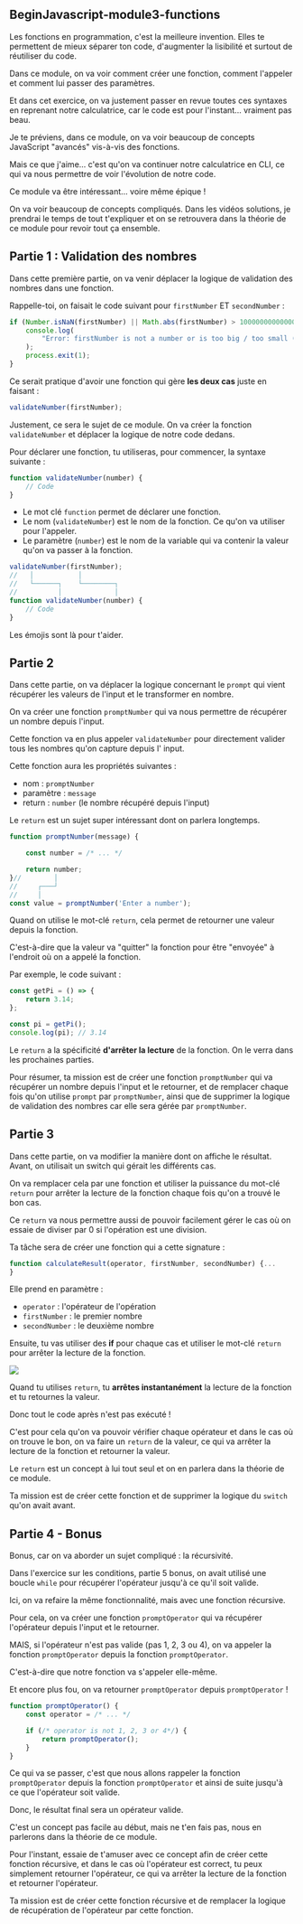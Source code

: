 ## BeginJavascript-module3-functions

Les fonctions en programmation, c'est la meilleure invention. Elles te permettent de mieux séparer ton code, d'augmenter
la lisibilité et surtout de réutiliser du code.

Dans ce module, on va voir comment créer une fonction, comment l'appeler et comment lui passer des paramètres.

Et dans cet exercice, on va justement passer en revue toutes ces syntaxes en reprenant notre calculatrice, car le code
est pour l'instant... vraiment pas beau.

Je te préviens, dans ce module, on va voir beaucoup de concepts JavaScript "avancés" vis-à-vis des fonctions.

Mais ce que j'aime... c'est qu'on va continuer notre calculatrice en CLI, ce qui va nous permettre de voir l'évolution
de notre code.

Ce module va être intéressant... voire même épique !

On va voir beaucoup de concepts compliqués. Dans les vidéos solutions, je prendrai le temps de tout t'expliquer et on se
retrouvera dans la théorie de ce module pour revoir tout ça ensemble.

## Partie 1 : Validation des nombres

Dans cette première partie, on va venir déplacer la logique de validation des nombres dans une fonction.

Rappelle-toi, on faisait le code suivant pour `firstNumber` ET `secondNumber` :

```js
if (Number.isNaN(firstNumber) || Math.abs(firstNumber) > 100000000000000) {
    console.log(
        "Error: firstNumber is not a number or is too big / too small (max: 100000000000000)"
    );
    process.exit(1);
}
```

Ce serait pratique d'avoir une fonction qui gère **les deux cas** juste en faisant :

```js
validateNumber(firstNumber);
```

Justement, ce sera le sujet de ce module. On va créer la fonction `validateNumber` et déplacer la logique de notre code
dedans.

Pour déclarer une fonction, tu utiliseras, pour commencer, la syntaxe suivante :

```js
function validateNumber(number) {
    // Code
}
```

- Le mot clé `function` permet de déclarer une fonction.
- Le nom (`validateNumber`) est le nom de la fonction. Ce qu'on va utiliser pour l'appeler.
- Le paramètre (`number`) est le nom de la variable qui va contenir la valeur qu'on va passer à la fonction.

```js
validateNumber(firstNumber);
//   │           │
//   └──────┐    └────────┐
//          │             │
function validateNumber(number) {
    // Code
}
```

Les émojis sont là pour t'aider.

## Partie 2

Dans cette partie, on va déplacer la logique concernant le `prompt` qui vient récupérer les valeurs de l'input et le
transformer en nombre.

On va créer une fonction `promptNumber` qui va nous permettre de récupérer un nombre depuis l'input.

Cette fonction va en plus appeler `validateNumber` pour directement valider tous les nombres qu'on capture depuis l'
input.

Cette fonction aura les propriétés suivantes :

- nom : `promptNumber`
- paramètre : `message`
- return : `number` (le nombre récupéré depuis l'input)

Le `return` est un sujet super intéressant dont on parlera longtemps.

```js
function promptNumber(message) {

    const number = /* ... */

    return number;
}//        │
//     ┌───┘
//     │
const value = promptNumber('Enter a number');
```

Quand on utilise le mot-clé `return`, cela permet de retourner une valeur depuis la fonction.

C'est-à-dire que la valeur va "quitter" la fonction pour être "envoyée" à l'endroit où on a appelé la fonction.

Par exemple, le code suivant :

```js
const getPi = () => {
    return 3.14;
};

const pi = getPi();
console.log(pi); // 3.14
```

Le `return` a la spécificité **d'arrêter la lecture** de la fonction. On le verra dans les prochaines parties.

Pour résumer, ta mission est de créer une fonction `promptNumber` qui va récupérer un nombre depuis l'input et le
retourner, et de remplacer chaque fois qu'on utilise `prompt` par `promptNumber`, ainsi que de supprimer la logique de
validation des nombres car elle sera gérée par `promptNumber`.

## Partie 3

Dans cette partie, on va modifier la manière dont on affiche le résultat. Avant, on utilisait un switch qui gérait les
différents cas.

On va remplacer cela par une fonction et utiliser la puissance du mot-clé `return` pour arrêter la lecture de la
fonction chaque fois qu'on a trouvé le bon cas.

Ce `return` va nous permettre aussi de pouvoir facilement gérer le cas où on essaie de diviser par 0 si l'opération est
une division.

Ta tâche sera de créer une fonction qui a cette signature :

```js
function calculateResult(operator, firstNumber, secondNumber) {...
}
```

Elle prend en paramètre :

- `operator` : l'opérateur de l'opération
- `firstNumber` : le premier nombre
- `secondNumber` : le deuxième nombre

Ensuite, tu vas utiliser des **if** pour chaque cas et utiliser le mot-clé `return` pour arrêter la lecture de la
fonction.

![](./images/return.png)

Quand tu utilises `return`, tu **arrêtes instantanément** la lecture de la fonction et tu retournes la valeur.

Donc tout le code après n'est pas exécuté !

C'est pour cela qu'on va pouvoir vérifier chaque opérateur et dans le cas où on trouve le bon, on va faire un `return`
de la valeur, ce qui va arrêter la lecture de la fonction et retourner la valeur.

Le `return` est un concept à lui tout seul et on en parlera dans la théorie de ce module.

Ta mission est de créer cette fonction et de supprimer la logique du `switch` qu'on avait avant.

## Partie 4 - Bonus

Bonus, car on va aborder un sujet compliqué : la récursivité.

Dans l'exercice sur les conditions, partie 5 bonus, on avait utilisé une boucle `while` pour récupérer l'opérateur
jusqu'à ce qu'il soit valide.

Ici, on va refaire la même fonctionnalité, mais avec une fonction récursive.

Pour cela, on va créer une fonction `promptOperator` qui va récupérer l'opérateur depuis l'input et le retourner.

MAIS, si l'opérateur n'est pas valide (pas 1, 2, 3 ou 4), on va appeler la fonction `promptOperator` depuis la fonction
`promptOperator`.

C'est-à-dire que notre fonction va s'appeler elle-même.

Et encore plus fou, on va retourner `promptOperator` depuis `promptOperator` !

```js
function promptOperator() {
    const operator = /* ... */

    if (/* operator is not 1, 2, 3 or 4*/) {
        return promptOperator();
    }
}
```

Ce qui va se passer, c'est que nous allons rappeler la fonction `promptOperator` depuis la fonction `promptOperator` et
ainsi de suite jusqu'à ce que l'opérateur soit valide.

Donc, le résultat final sera un opérateur valide.

C'est un concept pas facile au début, mais ne t'en fais pas, nous en parlerons dans la théorie de ce module.

Pour l'instant, essaie de t'amuser avec ce concept afin de créer cette fonction récursive, et dans le cas où l'opérateur
est correct, tu peux simplement retourner l'opérateur, ce qui va arrêter la lecture de la fonction et retourner
l'opérateur.

Ta mission est de créer cette fonction récursive et de remplacer la logique de récupération de l'opérateur par cette
fonction.
